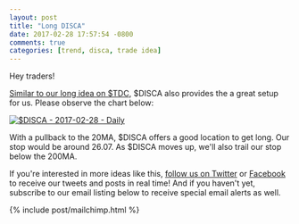 ```yaml
---
layout: post
title: "Long DISCA"
date: 2017-02-28 17:57:54 -0800
comments: true
categories: [trend, disca, trade idea]
---
```


Hey traders!

[Similar to our long idea on $TDC](/blog/2017/02/27/long-tdc/), $DISCA also provides the a great setup for us. Please observe the chart below:

[![$DISCA - 2017-02-28 - Daily](/images/blog/20170228/disca.png)](/images/blog/20170228/disca.png)

With a pullback to the 20MA, $DISCA offers a good location to get long. Our stop would be around 26.07. As $DISCA moves up, we'll also trail our stop below the 200MA.

If you're interested in more ideas like this, [follow us on Twitter](https://twitter.com/theta_positive "Follow @thetatrades on Twitter") or [Facebook](https://facebook.com/thetatrades "Follow @thetatrades on Facebook") to receive our tweets and posts in real time! And if you haven't yet, subscribe to our email listing below to receive special email alerts as well.

{% include post/mailchimp.html %}
